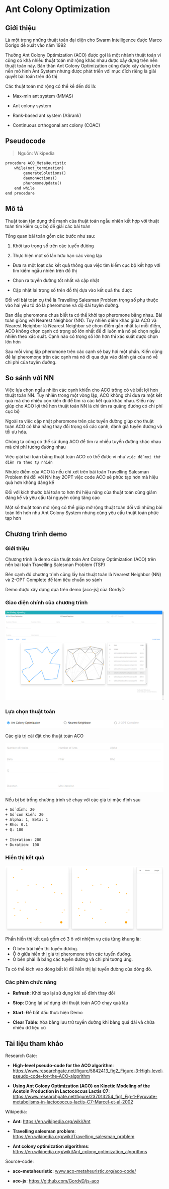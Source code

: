 Ant Colony Optimization
=======================

Giới thiệu
----------

Là một trong những thuật toán đại diện cho Swarm Intelligence được Marco Dorigo đề xuất vào năm 1992

Thường Ant Colony Optimization (ACO) được gọi là một nhánh thuật toán vì cũng có khá nhiều thuật toán mở rộng khác nhau được xây dựng trên nền thuật toán này. Bản thân Ant Colony Optimization cũng được xây dựng trên nền mô hình Ant System nhưng được phát triển với mục đích riêng là giải quyết bài toán trên đồ thị

Các thuật toán mở rộng có thể kể đến đó là:

- Max-min ant system (MMAS)

- Ant colony system

- Rank-based ant system (ASrank)

- Continuous orthogonal ant colony (COAC)

Pseudocode
----------

> Nguồn: Wikipedia

```
procedure ACO_MetaHeuristic
    while(not_termination)
        generateSolutions()
        daemonActions()
        pheromoneUpdate()
    end while
end procedure
```

Mô tả
-----

Thuật toán tận dụng thế mạnh của thuật toán ngẫu nhiên kết hợp với thuật toán tìm kiếm cục bộ để giải các bài toán

Tổng quan bài toán gồm các bước như sau:

1. Khởi tạo trọng số trên các tuyến đường

2. Thực hiện một số lần hữu hạn các vòng lặp

  - Đưa ra một loạt các kết quả thông qua việc tìm kiếm cục bộ kết hợp với tìm kiếm ngẫu nhiên trên đồ thị

  - Chọn ra tuyến đường tốt nhất và cập nhật

  - Cập nhật lại trọng số trên đồ thị dựa vào kết quả thu được


Đối với bài toán cụ thể là Travelling Salesman Problem trọng số phụ thuộc vào hai yếu tố đó là pheromone và độ dài tuyến đường.

Ban đầu pheromone chưa biết ta có thể khởi tạo pheromone bằng nhau. Bài toán giống với Nearest Neighbor (NN). Tuy nhiên điểm khác giữa ACO và Nearest Neighbor là Nearest Neighbor sẽ chọn điểm gần nhất tại mỗi điểm, ACO không chọn cạnh có trọng số lớn nhất để đi luôn mà nó sẽ chọn ngẫu nhiên theo xác suất. Cạnh nào có trọng số lớn hơn thì xác suất được chọn lớn hơn

Sau mỗi vòng lặp pheromone trên các cạnh sẽ bay hơi một phần. Kiến cũng để lại pheromone trên các cạnh mà nó đi qua dựa vào đánh giá của nó về chi phí của tuyến đường.

So sánh với NN
--------------

Việc lựa chọn ngẫu nhiên các cạnh khiến cho ACO trông có vẻ bất lợi hơn thuật toán NN. Tuy nhiên trong một vòng lặp, ACO không chỉ đưa ra một kết quả mà cho nhiều con kiến đi để tìm ra các kết quả khác nhau. Điều này giúp cho ACO lợi thế hơn thuật toán NN là chỉ tìm ra quãng đường có chi phí cục bộ

Ngoài ra việc cập nhật pheromone trên các tuyến đường giúp cho thuật toán ACO có khả năng thay đổi trọng số các cạnh, đánh giá tuyến đường và tối ưu hóa.

Chúng ta cũng có thể sử dụng ACO để tìm ra nhiều tuyến đường khác nhau mà chi phí tương đương nhau

Việc giải bài toán bằng thuật toán ACO có thể được ví như `việc để mọi thứ diên ra theo tự nhiên`

Nhược điểm của ACO là nếu chỉ xét trên bài toán Travelling Salesman Problem thì đối với NN hay 2OPT việc code ACO sẽ phức tạp hơn mà hiệu quả hơn không đáng kể

Đối với kích thước bài toán to hơn thì hiệu năng của thuật toán cũng giảm đáng kể và yêu cầu tài nguyên cũng tăng cao

Một số thuật toán mở rộng có thể giúp mở rộng thuật toán đối với những bài toán lớn hơn như Ant Colony System nhưng cũng yêu cầu thuật toán phức tạp hơn

Chương trình demo
-----------------

### Giới thiệu

Chương trình là demo của thuật toán Ant Colony Optimization (ACO) trên nền bài toán Travelling Salesman Problem (TSP)

Bên cạnh đó chương trình cũng lấy hai thuật toán là Nearest Neighbor (NN) và 2-OPT Complete để làm tiêu chuẩn so sánh

Demo được xây dựng dựa trên demo [aco-js] của GordyD


### Giao diện chính của chương trình

![screenshot-main](app.png)

### Lựa chọn thuật toán

![screenshot-algorithm](screenshot-algorithm.png)

Các giá trị cài đặt cho thuật toán ACO

![screenshot-options](screenshot-options.png)

Nếu bị bỏ trống chương trình sẽ chạy với các giá trị mặc định sau

```
+ Số đỉnh: 20
+ Số con kiến: 20
+ Alpha: 1, Beta: 1
+ Rho: 0.1
+ Q: 100

+ Iteration: 200
+ Duration: 100
```

### Hiển thị kết quả

![screenshot-table](screenshot-table.png)

Phần hiển thị kết quả gồm có 3 ô với nhiệm vụ của từng khung là:
  - Ô bên trái hiển thị tuyến đường.
  - Ô ở giữa hiển thị giá trị pheromone trên các tuyến đường.
  - Ô bên phải là bảng các tuyến đường và chi phí tương ứng.

Ta có thể kích vào dòng bất kì để hiển thị lại tuyến đường của dòng đó.

### Các phím chức năng

- **Refresh**: Khởi tạo lại sử dụng khi số đỉnh thay đổi
- **Stop**: Dừng lại sử dụng khi thuật toán ACO chạy quá lâu
- **Start**: Để bắt đầu thực hiện Demo

- **Clear Table**: Xóa bảng lưu trữ tuyến đường khi bảng quá dài và chứa nhiều dữ liệu cũ

Tài liệu tham khảo
------------------

Research Gate:

- **High-level pseudo-code for the ACO algorithm**: https://www.researchgate.net/figure/5842413_fig2_Figure-3-High-level-pseudo-code-for-the-ACO-algorithm

- **Using Ant Colony Optimization (ACO) on Kinetic Modeling of the Acetoin Production in Lactococcus Lactis C7**: https://www.researchgate.net/figure/237013254_fig1_Fig-1-Pyruvate-metabolisms-in-lactococcus-lactis-C7-Marcel-et-al-2002

Wikipedia:

- **Ant**: https://en.wikipedia.org/wiki/Ant

- **Travelling salesman problem**: https://en.wikipedia.org/wiki/Travelling_salesman_problem

- **Ant colony optimization algorithms**: https://en.wikipedia.org/wiki/Ant_colony_optimization_algorithms

Source-code:

- **aco-metaheuristic**: www.aco-metaheuristic.org/aco-code/

- **aco-js**: https://github.com/GordyD/js-aco